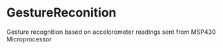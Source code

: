 # GestureReconition
Gesture recognition based on accelorometer readings sent from MSP430 Microprocessor
